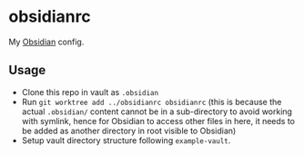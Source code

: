 # obsidianrc
My [Obsidian](https://obsidian.md/) config.
## Usage
- Clone this repo in vault as `.obsidian`
- Run `git worktree add ../obsidianrc obsidianrc` (this is because the actual `.obsidian/` content cannot be in a sub-directory to avoid working with symlink, hence for Obsidian to access other files in here, it needs to be added as another directory in root visible to Obsidian)
- Setup vault directory structure following `example-vault`.
